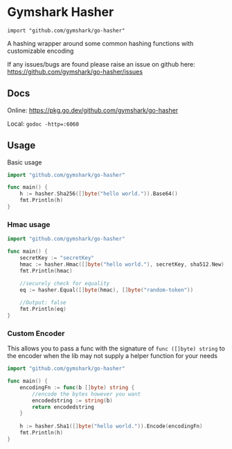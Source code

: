 # Gymshark Hasher
`import "github.com/gymshark/go-hasher"`

A hashing wrapper around some common hashing functions with customizable encoding

If any issues/bugs are found please raise an issue on github here: https://github.com/gymshark/go-hasher/issues

## Docs
Online: https://pkg.go.dev/github.com/gymshark/go-hasher

Local: `godoc -http=:6060`

## Usage
Basic usage
```go
import "github.com/gymshark/go-hasher"

func main() {
    h := hasher.Sha256([]byte("hello world.")).Base64()
    fmt.Println(h)
}
```

### Hmac usage

```go
import "github.com/gymshark/go-hasher"

func main() {
    secretKey := "secretKey"
    hmac := hasher.Hmac([]byte("hello world."), secretKey, sha512.New).Base64()
    fmt.Println(hmac)
    
    //securely check for equality
    eq := hasher.Equal([]byte(hmac), []byte("random-token"))

    //Output: false
    fmt.Println(eq)
}
```

### Custom Encoder 

This allows you to pass a func with the signature of `func ([]byte) string` to the encoder when the lib may not supply a helper function for your needs

```go
import "github.com/gymshark/go-hasher"

func main() {
	encodingFn := func(b []byte) string {
        //encode the bytes however you want
        encodedstring := string(b)
        return encodedstring
    }
	
    h := hasher.Sha1([]byte("hello world.")).Encode(encodingFn)
    fmt.Println(h)
}
```